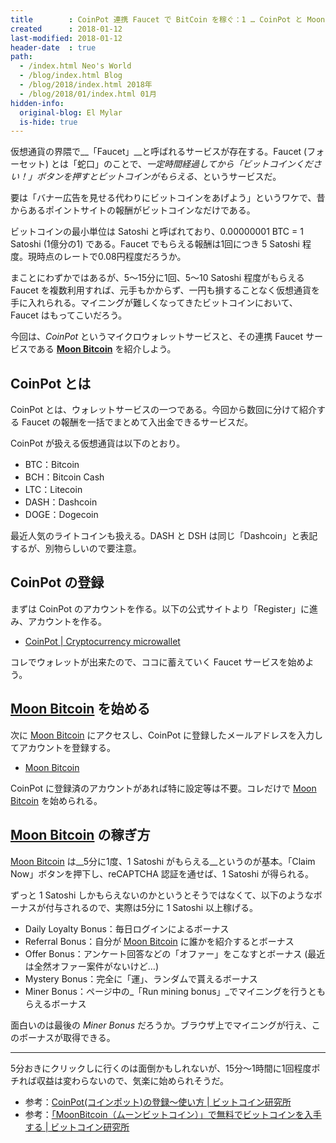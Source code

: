 ```yaml
---
title        : CoinPot 連携 Faucet で BitCoin を稼ぐ：1 … CoinPot と Moon Bitcoin
created      : 2018-01-12
last-modified: 2018-01-12
header-date  : true
path:
  - /index.html Neo's World
  - /blog/index.html Blog
  - /blog/2018/index.html 2018年
  - /blog/2018/01/index.html 01月
hidden-info:
  original-blog: El Mylar
  is-hide: true
---
```


仮想通貨の界隈で__「Faucet」__と呼ばれるサービスが存在する。Faucet (フォーセット) とは「蛇口」のことで、_一定時間経過してから「ビットコインください！」ボタンを押すとビットコインがもらえる_、というサービスだ。

要は「バナー広告を見せる代わりにビットコインをあげよう」というワケで、昔からあるポイントサイトの報酬がビットコインなだけである。

ビットコインの最小単位は Satoshi と呼ばれており、0.00000001 BTC = 1 Satoshi (1億分の1) である。Faucet でもらえる報酬は1回につき 5 Satoshi 程度。現時点のレートで0.08円程度だろうか。

まことにわずかではあるが、5～15分に1回、5～10 Satoshi 程度がもらえる Faucet を複数利用すれば、元手もかからず、一円も損することなく仮想通貨を手に入れられる。マイニングが難しくなってきたビットコインにおいて、Faucet はもってこいだろう。

今回は、_CoinPot_ というマイクロウォレットサービスと、その連携 Faucet サービスである __[Moon Bitcoin](http://moonbit.co.in/?ref=f9b82c79d5bf)__ を紹介しよう。

## CoinPot とは

CoinPot とは、ウォレットサービスの一つである。今回から数回に分けて紹介する Faucet の報酬を一括でまとめて入出金できるサービスだ。

CoinPot が扱える仮想通貨は以下のとおり。

- BTC：Bitcoin
- BCH：Bitcoin Cash
- LTC：Litecoin
- DASH：Dashcoin
- DOGE：Dogecoin

最近人気のライトコインも扱える。DASH と DSH は同じ「Dashcoin」と表記するが、別物らしいので要注意。

## CoinPot の登録

まずは CoinPot のアカウントを作る。以下の公式サイトより「Register」に進み、アカウントを作る。

- [CoinPot | Cryptocurrency microwallet](https://coinpot.co/)

コレでウォレットが出来たので、ココに蓄えていく Faucet サービスを始めよう。

## [Moon Bitcoin](http://moonbit.co.in/?ref=f9b82c79d5bf) を始める

次に [Moon Bitcoin](http://moonbit.co.in/?ref=f9b82c79d5bf) にアクセスし、CoinPot に登録したメールアドレスを入力してアカウントを登録する。

- [Moon Bitcoin](http://moonbit.co.in/?ref=f9b82c79d5bf)

CoinPot に登録済のアカウントがあれば特に設定等は不要。コレだけで [Moon Bitcoin](http://moonbit.co.in/?ref=f9b82c79d5bf) を始められる。

## [Moon Bitcoin](http://moonbit.co.in/?ref=f9b82c79d5bf) の稼ぎ方

[Moon Bitcoin](http://moonbit.co.in/?ref=f9b82c79d5bf) は__5分に1度、1 Satoshi がもらえる__というのが基本。「Claim Now」ボタンを押下し、reCAPTCHA 認証を通せば、1 Satoshi が得られる。

ずっと 1 Satoshi しかもらえないのかというとそうではなくて、以下のようなボーナスが付与されるので、実際は5分に 1 Satoshi 以上稼げる。

- Daily Loyalty Bonus：毎日ログインによるボーナス
- Referral Bonus：自分が [Moon Bitcoin](http://moonbit.co.in/?ref=f9b82c79d5bf) に誰かを紹介するとボーナス
- Offer Bonus：アンケート回答などの「オファー」をこなすとボーナス (最近は全然オファー案件がないけど…)
- Mystery Bonus：完全に「運」、ランダムで貰えるボーナス
- Miner Bonus：ページ中の_「Run mining bonus」_でマイニングを行うともらえるボーナス

面白いのは最後の _Miner Bonus_ だろうか。ブラウザ上でマイニングが行え、このボーナスが取得できる。

---

5分おきにクリックしに行くのは面倒かもしれないが、15分～1時間に1回程度ポチれば収益は変わらないので、気楽に始められそうだ。

- 参考：[CoinPot(コインポット)の登録〜使い方 | ビットコイン研究所](http://ビットコイン研究所.xyz/coinpot%e3%82%b3%e3%82%a4%e3%83%b3%e3%83%9d%e3%83%83%e3%83%88%e3%81%ae%e7%99%bb%e9%8c%b2%e3%80%9c%e4%bd%bf%e3%81%84%e6%96%b9)
- 参考：[「MoonBitcoin（ムーンビットコイン）」で無料でビットコインを入手する | ビットコイン研究所](http://ビットコイン研究所.xyz/%e3%80%8cmoonbitcoin%e3%80%8d%e3%81%a7%e7%84%a1%e6%96%99%e3%81%a7%e3%83%93%e3%83%83%e3%83%88%e3%82%b3%e3%82%a4%e3%83%b3%e3%82%92%e5%85%a5%e6%89%8b%e3%81%99%e3%82%8b)
